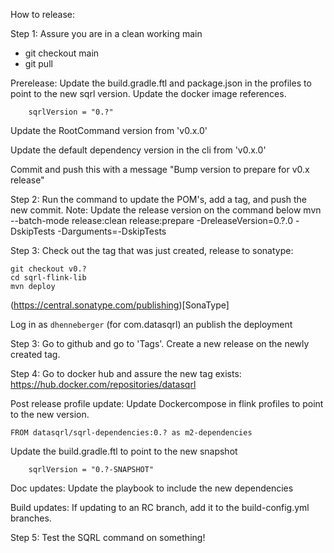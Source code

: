 How to release:

Step 1: Assure you are in a clean working main
- git checkout main
- git pull

Prerelease:
Update the build.gradle.ftl and package.json in the profiles to point to the new sqrl version. Update the docker image references.
```
    sqrlVersion = "0.?"
```

Update the RootCommand version from 'v0.x.0'

Update the default dependency version in the cli from 'v0.x.0'

Commit and push this with a message "Bump version to prepare for v0.x release"

Step 2: Run the command to update the POM's, add a tag, and push the new commit.
Note: Update the release version on the command below
mvn --batch-mode release:clean release:prepare -DreleaseVersion=0.?.0 -DskipTests -Darguments=-DskipTests

Step 3: Check out the tag that was just created, release to sonatype:
```
git checkout v0.?
cd sqrl-flink-lib
mvn deploy  
```

(https://central.sonatype.com/publishing)[SonaType]

Log in as `dhenneberger` (for com.datasqrl) an publish the deployment


Step 3: Go to github and go to 'Tags'. Create a new release on the newly created tag.

Step 4: Go to docker hub and assure the new tag exists:
https://hub.docker.com/repositories/datasqrl

Post release profile update:
Update Dockercompose in flink profiles to point to the new version.
```
FROM datasqrl/sqrl-dependencies:0.? as m2-dependencies
```

Update the build.gradle.ftl to point to the new snapshot
```
    sqrlVersion = "0.?-SNAPSHOT"
```

Doc updates:
Update the playbook to include the new dependencies

Build updates:
If updating to an RC branch, add it to the build-config.yml branches.


Step 5: Test the SQRL command on something!